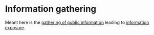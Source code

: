 # Information gathering

Meant here is the [gathering of public information](https://github.com/tymyrddin/darkest-forest/blob/main/reconnaissance/Gather-public-information.md) leading to [information exposure](se/threats/Information-exposure.md).
